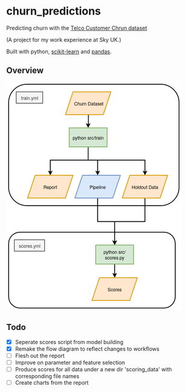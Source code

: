 # churn_predictions
Predicting churn with the [Telco Customer Chrun dataset](https://www.kaggle.com/datasets/blastchar/telco-customer-churn)

(A project for my work experience at Sky UK.)

Built with python, [scikit-learn](https://scikit-learn.org/stable/index.html) and [pandas](https://pandas.pydata.org/).

## Overview
![Process](flowchart.png)

## Todo
- [X] Seperate scores script from model building
- [X] Remake the flow diagram to reflect changes to workflows
- [ ] Flesh out the report
- [ ] Improve on parameter and feature selection
- [ ] Produce scores for all data under a new dir 'scoring_data' with corresponding file names
- [ ] Create charts from the report
